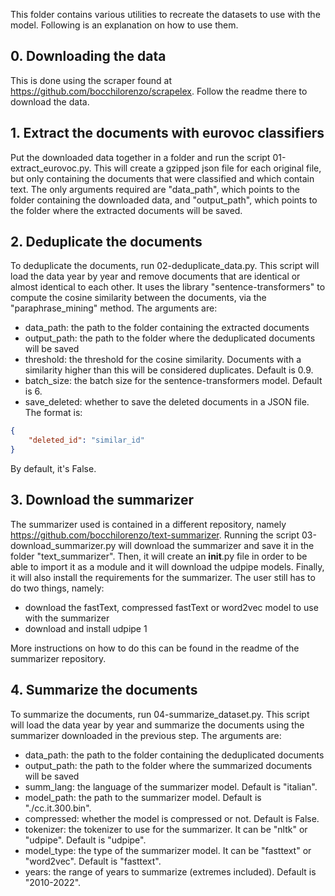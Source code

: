This folder contains various utilities to recreate the datasets to use with the model. Following is an explanation on how to use them.

## 0. Downloading the data
This is done using the scraper found at https://github.com/bocchilorenzo/scrapelex. Follow the readme there to download the data.

## 1. Extract the documents with eurovoc classifiers
Put the downloaded data together in a folder and run the script 01-extract_eurovoc.py. This will create a gzipped json file for each original file, but only containing the documents that were classified and which contain text. The only arguments required are "data_path", which points to the folder containing the downloaded data, and "output_path", which points to the folder where the extracted documents will be saved.

## 2. Deduplicate the documents
To deduplicate the documents, run 02-deduplicate_data.py. This script will load the data year by year and remove documents that are identical or almost identical to each other. It uses the library "sentence-transformers" to compute the cosine similarity between the documents, via the "paraphrase_mining" method. The arguments are:

- data_path: the path to the folder containing the extracted documents
- output_path: the path to the folder where the deduplicated documents will be saved
- threshold: the threshold for the cosine similarity. Documents with a similarity higher than this will be considered duplicates. Default is 0.9.
- batch_size: the batch size for the sentence-transformers model. Default is 6.
- save_deleted: whether to save the deleted documents in a JSON file. The format is:

```json
{
    "deleted_id": "similar_id"
}
```

By default, it's False.

## 3. Download the summarizer
The summarizer used is contained in a different repository, namely https://github.com/bocchilorenzo/text-summarizer. Running the script 03-download_summarizer.py will download the summarizer and save it in the folder "text_summarizer". Then, it will create an __init__.py file in order to be able to import it as a module and it will download the udpipe models. Finally, it will also install the requirements for the summarizer. The user still has to do two things, namely:

- download the fastText, compressed fastText or word2vec model to use with the summarizer
- download and install udpipe 1

More instructions on how to do this can be found in the readme of the summarizer repository.

## 4. Summarize the documents
To summarize the documents, run 04-summarize_dataset.py. This script will load the data year by year and summarize the documents using the summarizer downloaded in the previous step. The arguments are:

- data_path: the path to the folder containing the deduplicated documents
- output_path: the path to the folder where the summarized documents will be saved
- summ_lang: the language of the summarizer model. Default is "italian".
- model_path: the path to the summarizer model. Default is "./cc.it.300.bin".
- compressed: whether the model is compressed or not. Default is False.
- tokenizer: the tokenizer to use for the summarizer. It can be "nltk" or "udpipe". Default is "udpipe".
- model_type: the type of the summarizer model. It can be "fasttext" or "word2vec". Default is "fasttext".
- years: the range of years to summarize (extremes included). Default is "2010-2022".